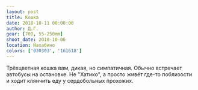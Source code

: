 ```yaml
---
layout: post
title: Кошка
date: 2018-10-11 00:00:00
author: Д.Г.
gear: [70D, 55-250mm]
shoot_date: 2018-10-06
location: Нахабино
colors: ['030303', '161618']
---
```

Трёхцветная кошка вам, дикая, но симпатичная. Обычно встречает автобусы на остановке. Не "Хатико", а просто живёт где-то поблизости и ходит клянчить еду у сердобольных прохожих.

